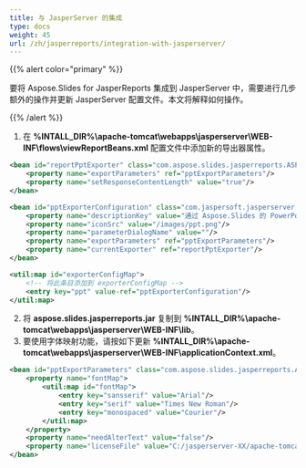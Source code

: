 ```yaml
---
title: 与 JasperServer 的集成
type: docs
weight: 45
url: /zh/jasperreports/integration-with-jasperserver/
---
```


{{% alert color="primary" %}} 

要将 Aspose.Slides for JasperReports 集成到 JasperServer 中，需要进行几步额外的操作并更新 JasperServer 配置文件。本文将解释如何操作。

{{% /alert %}} 

1. 在 **%INTALL_DIR%\apache-tomcat\webapps\jasperserver\WEB-INF\flows\viewReportBeans.xml** 配置文件中添加新的导出器属性。

``` xml
<bean id="reportPptExporter" class="com.aspose.slides.jasperreports.ASPptReportExporter" parent="baseReportExporter">
    <property name="exportParameters" ref="pptExportParameters"/>
    <property name="setResponseContentLength" value="true"/>
</bean> 

<bean id="pptExporterConfiguration" class="com.jaspersoft.jasperserver.war.action.ExporterConfigurationBean">
    <property name="descriptionKey" value="通过 Aspose.Slides 的 PowerPoint 演示文稿"/>
    <property name="iconSrc" value="/images/ppt.png"/>
    <property name="parameterDialogName" value=""/>
    <property name="exportParameters" ref="pptExportParameters"/>
    <property name="currentExporter" ref="reportPptExporter"/>
</bean>

<util:map id="exporterConfigMap">
    <!-- 将此条目添加到 exporterConfigMap -->
    <entry key="ppt" value-ref="pptExporterConfiguration"/>
</util:map>
```

2. 将 **aspose.slides.jasperreports.jar** 复制到 **%INTALL_DIR%\apache-tomcat\webapps\jasperserver\WEB-INF\lib**。
3. 要使用字体映射功能，请按如下更新 **%INTALL_DIR%\apache-tomcat\webapps\jasperserver\WEB-INF\applicationContext.xml**。

``` xml
<bean id="pptExportParameters" class="com.aspose.slides.jasperreports.ASExportParametersBean">
    <property name="fontMap">
        <util:map id="fontMap">
            <entry key="sansserif" value="Arial"/>
            <entry key="serif" value="Times New Roman"/>
            <entry key="monospaced" value="Courier"/>
        </util:map>
    </property>
    <property name="needAlterText" value="false"/>
    <property name="licenseFile" value="C:/jasperserver-XX/apache-tomcat/webapps/jasperserver/WEB-INF/Aspose.Slides.JasperReports.Developer.lic"/>
</bean>
```